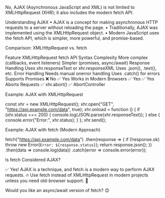 No, AJAX (Asynchronous JavaScript and XML) is not limited to XMLHttpRequest (XHR); it also includes the modern fetch API.

Understanding AJAX
	•	AJAX is a concept for making asynchronous HTTP requests to a server without reloading the page.
	•	Traditionally, AJAX was implemented using the XMLHttpRequest object.
	•	Modern JavaScript uses the fetch API, which is simpler, more powerful, and promise-based.

Comparison: XMLHttpRequest vs. fetch

Feature	XMLHttpRequest	fetch API
Syntax Complexity	More complex (callbacks, event listeners)	Simpler (promises, async/await)
Response Handling	Uses xhr.responseText or xhr.responseXML	Uses .json(), .text(), etc.
Error Handling	Needs manual onerror handling	Uses .catch() for errors
Supports Promises	❌ No	✅ Yes
Works in Modern Browsers	✅ Yes	✅ Yes
Aborts Requests	✅ xhr.abort()	✅ AbortController

Example: AJAX with XMLHttpRequest

const xhr = new XMLHttpRequest();
xhr.open("GET", "https://api.example.com/data", true);
xhr.onload = function () {
    if (xhr.status === 200) {
        console.log(JSON.parse(xhr.responseText)); 
    } else {
        console.error("Error:", xhr.status);
    }
};
xhr.send();

Example: AJAX with fetch (Modern Approach)

fetch("https://api.example.com/data")
    .then(response => {
        if (!response.ok) throw new Error(`Error: ${response.status}`);
        return response.json();
    })
    .then(data => console.log(data))
    .catch(error => console.error(error));

Is fetch Considered AJAX?

✅ Yes! AJAX is a technique, and fetch is a modern way to perform AJAX requests.
🔥 Use fetch instead of XMLHttpRequest in modern projects unless you need old-browser support. 🚀

Would you like an async/await version of fetch? 😊